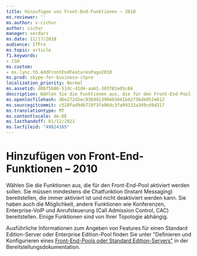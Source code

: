 ```yaml
---
title: Hinzufügen von Front-End-Funktionen – 2010
ms.reviewer: ''
ms.author: v-cichur
author: cichur
manager: serdars
ms.date: 11/17/2018
audience: ITPro
ms.topic: article
f1.keywords:
- CSH
ms.custom:
- ms.lync.tb.AddFrontEndFeaturesPage2010
ms.prod: skype-for-business-itpro
localization_priority: Normal
ms.assetid: d0bf5b86-51dc-41d4-aa61-303f81e05c66
description: Wählen Sie die Funktionen aus, die für den Front-End-Pool aktiviert werden sollen. Sie müssen mindestens die Chatfunktion (Instant Messaging) bereitstellen, die immer aktiviert ist und nicht deaktiviert werden kann. Sie haben auch die Möglichkeit, andere Funktionen wie Konferenzen, Enterprise-VoIP und Anrufsteuerung (Call Admission Control, CAC) bereitstellen. Einige Funktionen sind von Ihrer Topologie abhängig.
ms.openlocfilehash: d6e272d2ec936991399493041b42f36db952e012
ms.sourcegitcommit: c528fad9db719f3fa96dc3fa99332a349cd9d317
ms.translationtype: MT
ms.contentlocale: de-DE
ms.lasthandoff: 01/12/2021
ms.locfileid: "49824165"
---
```

# <a name="add-front-end-features-2010"></a>Hinzufügen von Front-End-Funktionen – 2010

Wählen Sie die Funktionen aus, die für den Front-End-Pool aktiviert werden sollen. Sie müssen mindestens die Chatfunktion (Instant Messaging) bereitstellen, die immer aktiviert ist und nicht deaktiviert werden kann. Sie haben auch die Möglichkeit, andere Funktionen wie Konferenzen, Enterprise-VoIP und Anrufsteuerung (Call Admission Control, CAC) bereitstellen. Einige Funktionen sind von Ihrer Topologie abhängig.

Ausführliche Informationen zum Angeben von Features für einen Standard Edition-Server oder Enterprise Edition-Pool finden Sie unter "Definieren und Konfigurieren eines [Front-End-Pools oder Standard Edition-Servers"](https://technet.microsoft.com/library/713fc263-23dd-414a-b001-82932e4fe966.aspx) in der Bereitstellungsdokumentation.


